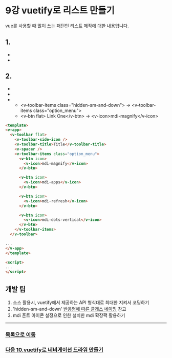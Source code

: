 # 9강 vuetify로 리스트 만들기
vue를 사용할 때 많이 쓰는 패턴인 리스트 제작에 대한 내용입니다.

## 1.   

* 
* 

## 2. 
* 
*
* 
  - &lt;v-toolbar-items class="hidden-sm-and-down"&gt; -> &lt;v-toolbar-items class="option_menu"&gt; 
  - &lt;v-btn flat&gt; Link One&lt;/v-btn&gt;  ->  &lt;v-icon&gt;mdi-magnify&lt;/v-icon&gt;
  
```html
<template>
<v-app>
  <v-toolbar flat>
    <v-toolbar-side-icon />
    <v-toolbar-title>Title</v-toolbar-title>
    <v-spacer />
    <v-toolbar-items class="option_menu">
      <v-btn icon>
        <v-icon>mdi-magnify</v-icon>
      </v-btn>

      <v-btn icon>
        <v-icon>mdi-apps</v-icon>
      </v-btn>

      <v-btn icon>
        <v-icon>mdi-refresh</v-icon>
      </v-btn>

      <v-btn icon>
        <v-icon>mdi-dots-vertical</v-icon>
      </v-btn>
    </v-toolbar-items>
  </v-toolbar>

...
</v-app>
</template>

<script>
...
</script>

```

## 개발 팁
  1. 소스 활용시, vuetify에서 제공하는 API 형식대로 최대한 지켜서 코딩하기
  2. 'hidden-sm-and-down' [반응형에 따른 클래스 네이밍](https://v15.vuetifyjs.com/ko/framework/breakpoints) 참고
  3. mdi 폰트 아이콘 설정으로 인한 설치한 mdi 확장팩 활용하기
  
*****
### [목록으로 이동](README.md)
### [다음 10.vuetify로 네비게이션 드라워 만들기](document_10.md)
